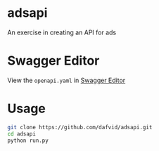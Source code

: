 # adsapi
An exercise in creating an API for ads

# Swagger Editor
View the `openapi.yaml` in [Swagger Editor](https://editor.swagger.io/?url=https://macken.dafnet.se/david/openapi.yaml#)

# Usage

```sh
git clone https://github.com/dafvid/adsapi.git
cd adsapi
python run.py
```
